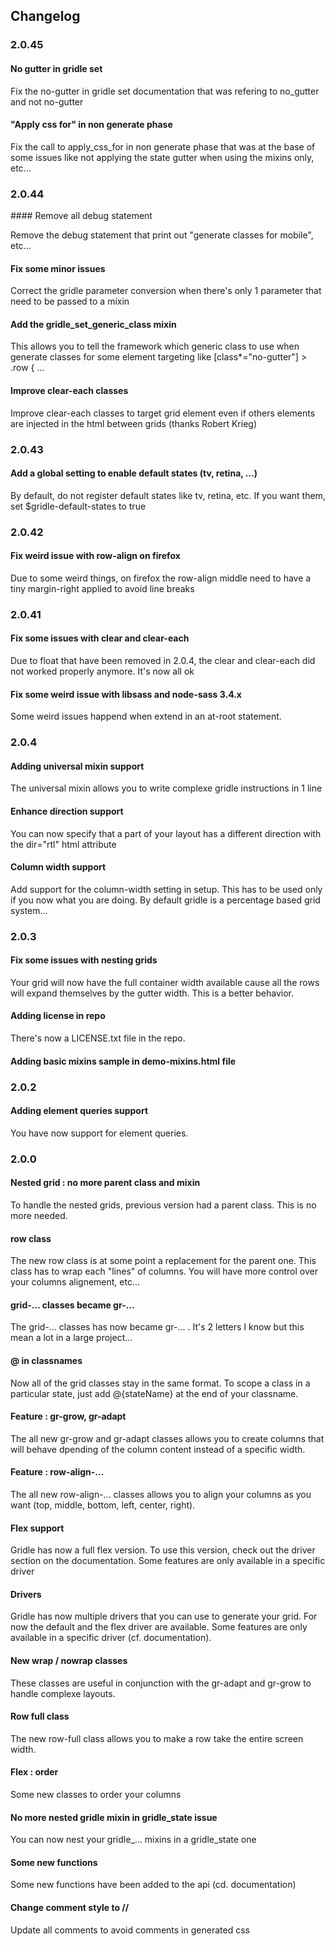## Changelog

### 2.0.45

#### No gutter in gridle set

Fix the no-gutter in gridle set documentation that was refering to no_gutter and not no-gutter

#### "Apply css for" in non generate phase

Fix the call to apply_css_for in non generate phase that was at the base of some issues like not applying the state gutter when using the mixins only, etc...

### 2.0.44

#### Remove all debug statement

Remove the debug statement that print out "generate classes for mobile", etc...

#### Fix some minor issues

Correct the gridle parameter conversion when there's only 1 parameter that need to be passed to a mixin

#### Add the gridle_set_generic_class mixin

This allows you to tell the framework which generic class to use when generate classes for some element targeting like [class*="no-gutter"] > .row { ...

#### Improve clear-each classes

Improve clear-each classes to target grid element even if others elements are injected in the html between grids (thanks Robert Krieg)

### 2.0.43

#### Add a global setting to enable default states (tv, retina, ...)

By default, do not register default states like tv, retina, etc. If you want them, set $gridle-default-states to true

### 2.0.42

#### Fix weird issue with row-align on firefox

Due to some weird things, on firefox the row-align middle need to have a tiny margin-right applied to avoid line breaks

### 2.0.41

#### Fix some issues with clear and clear-each

Due to float that have been removed in 2.0.4, the clear and clear-each did not worked properly anymore. It's now all ok

#### Fix some weird issue with libsass and node-sass 3.4.x

Some weird issues happend when extend in an at-root statement.

### 2.0.4

#### Adding universal mixin support

The universal mixin allows you to write complexe gridle instructions in 1 line

#### Enhance direction support

You can now specify that a part of your layout has a different direction with the dir="rtl" html attribute

#### Column width support

Add support for the column-width setting in setup. This has to be used only if you now what you are doing. By default gridle is a percentage based grid system...

### 2.0.3

#### Fix some issues with nesting grids

Your grid will now have the full container width available cause all the rows will expand themselves by the gutter width. This is a better behavior.

#### Adding license in repo

There's now a LICENSE.txt file in the repo.

#### Adding basic mixins sample in demo-mixins.html file


### 2.0.2

#### Adding element queries support

You have now support for element queries.

### 2.0.0

#### Nested grid : no more parent class and mixin

To handle the nested grids, previous version had a parent class. This is no more needed.

#### row class

The new row class is at some point a replacement for the parent one. This class has to wrap each "lines" of columns. You will have more control over your columns alignement, etc...

#### grid-... classes became gr-...

The grid-... classes has now became gr-... . It's 2 letters I know but this mean a lot in a large project...

#### @ in classnames

Now all of the grid classes stay in the same format. To scope a class in a particular state, just add @{stateName} at the end of your classname.

#### Feature : gr-grow, gr-adapt

The all new gr-grow and gr-adapt classes allows you to create columns that will behave dpending of the column content instead of a specific width.

#### Feature : row-align-...

The all new row-align-... classes allows you to align your columns as you want (top, middle, bottom, left, center, right).

#### Flex support

Gridle has now a full flex version. To use this version, check out the driver section on the documentation. Some features are only available in a specific driver

#### Drivers

Gridle has now multiple drivers that you can use to generate your grid. For now the default and the flex driver are available. Some features are only available in a specific driver (cf. documentation).

#### New wrap / nowrap classes

These classes are useful in conjunction with the gr-adapt and gr-grow to handle complexe layouts.

#### Row full class

The new row-full class allows you to make a row take the entire screen width.

#### Flex : order

Some new classes to order your columns

#### No more nested gridle mixin in gridle_state issue

You can now nest your gridle_... mixins in a gridle_state one

#### Some new functions

Some new functions have been added to the api (cd. documentation)

#### Change comment style to //

Update all comments to avoid comments in generated css
